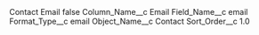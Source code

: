 <?xml version="1.0" encoding="UTF-8"?>
<CustomMetadata xmlns="http://soap.sforce.com/2006/04/metadata" xmlns:xsi="http://www.w3.org/2001/XMLSchema-instance" xmlns:xsd="http://www.w3.org/2001/XMLSchema">
    <label>Contact Email</label>
    <protected>false</protected>
    <values>
        <field>Column_Name__c</field>
        <value xsi:type="xsd:string">Email</value>
    </values>
    <values>
        <field>Field_Name__c</field>
        <value xsi:type="xsd:string">email</value>
    </values>
    <values>
        <field>Format_Type__c</field>
        <value xsi:type="xsd:string">email</value>
    </values>
    <values>
        <field>Object_Name__c</field>
        <value xsi:type="xsd:string">Contact</value>
    </values>
    <values>
        <field>Sort_Order__c</field>
        <value xsi:type="xsd:double">1.0</value>
    </values>
</CustomMetadata>

